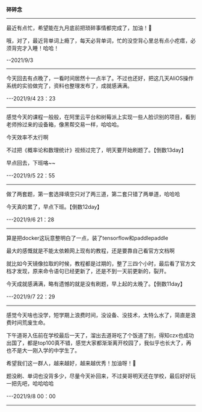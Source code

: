 **碎碎念**

---

最近有点忙，希望能在九月底前把琐碎事情都完成了，加油！💪

哦，对了，最近背单词上瘾了，每天必背单词，忙的没空背心里总有点小疙瘩，必须背完才入睡！哈哈！

--2021/9/3

-----

今天回去有点晚了，一看时间居然十一点半了。不过也还好，把这几天AliOS操作系统的实验做完了，资料也整理发布了，成就感满满。

---2021/9/4	23：23

---

感觉今天的课程一般般，在阿里云平台和树莓派上实现一些人脸识别的项目，看到老师拎过来的设备箱，像黑帮交易一样，哈哈哈。

今天效率不太行啊

不过把《概率论和数理统计》视频过完了，明天要开始刷题了。【倒数13day】

早点回去，下班咯~~

---2021/9/5	22：55

---

做了两套题，第一套选择填空只对了两三道，第二套只错了两单道，哈哈哈

今天真的累了，早点下班。【倒数12day】

---2021/9/6	21：28

---

算是把docker这玩意整明白了一点，装了tensorflow和paddlepaddle

最大的感慨就是不能太依赖网上现有的教程，还是要靠自己看官方文档啊

就比如今天镜像拉取的时候，教程都是过期的，整了三四个小时，最后看了官方文档才发现，原来命令语句已经更新了，还是不到一天前更新的，裂开。

今天成就感满满，略有遗憾的就是没有刷题，早上起的太晚了。【倒数11day】

---2021/9/7	22：29

---

感觉今天啥也没学，短学期上浪费时间，没设备、没技术，太特么水了，简直是浪费时间荒废生命。

下午道哥入伍前在学校最后一天了，溜出去道哥吃了个饭道了别，得知czx也成功出国了，都是top100真不错，感觉大家都渐渐离开校园了，我似乎也长大了，再也不是大一刚入学的中学生了。

希望我们这一群人，越来越好，越来越优秀！加油呀！💪

题没刷、单词也没背多少，尽量今天补回来，不过昊哥明天还在学校，最后好好玩一把先吧，哈哈哈哈

---2021/9/8	00：00

---



